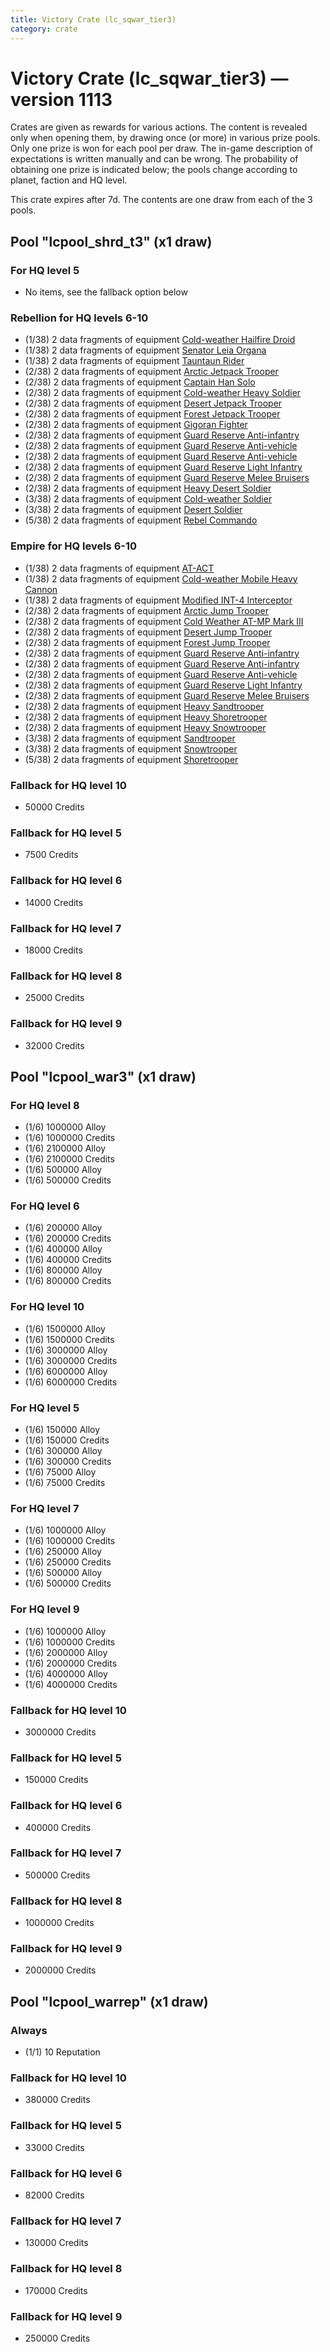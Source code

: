 ```yaml
---
title: Victory Crate (lc_sqwar_tier3)
category: crate
---
```


# Victory Crate (lc_sqwar_tier3) — version 1113

Crates are given as rewards for various actions. The content is revealed only when opening them, by drawing once (or more) in various prize pools. Only one prize is won for each pool per draw. The in-game description of expectations is written manually and can be wrong. The probability of obtaining one prize is indicated below; the pools change according to planet, faction and HQ level.

This crate expires after 7d. The contents are one draw from each of the 3 pools.

## Pool "lcpool_shrd_t3" (x1 draw)

### For HQ level 5

  * No items, see the fallback option below

### Rebellion for HQ levels 6-10

  * (1/38) 2 data fragments of equipment [Cold-weather Hailfire Droid](eqpRebelArcticHailfire)
  * (1/38) 2 data fragments of equipment [Senator Leia Organa](eqpRebelDiplomat)
  * (1/38) 2 data fragments of equipment [Tauntaun Rider](eqpRebelTauntaun)
  * (2/38) 2 data fragments of equipment [Arctic Jetpack Trooper](eqpRebelEchoBaseJetpackTrooper)
  * (2/38) 2 data fragments of equipment [Captain Han Solo](eqpRebelCaptainSolo)
  * (2/38) 2 data fragments of equipment [Cold-weather Heavy Soldier](eqpRebelEchoBaseHeavySoldier)
  * (2/38) 2 data fragments of equipment [Desert Jetpack Trooper](eqpRebelSandJetpackTrooper)
  * (2/38) 2 data fragments of equipment [Forest Jetpack Trooper](eqpRebelPentagonJetpackTrooper)
  * (2/38) 2 data fragments of equipment [Gigoran Fighter](eqpRebelShaggyAlien)
  * (2/38) 2 data fragments of equipment [Guard Reserve Anti-infantry](eqpRebelFactorySummonLight)
  * (2/38) 2 data fragments of equipment [Guard Reserve Anti-vehicle](eqpRebelBarracksSummonHeavy)
  * (2/38) 2 data fragments of equipment [Guard Reserve Anti-vehicle](eqpRebelFactorySummonHeavy)
  * (2/38) 2 data fragments of equipment [Guard Reserve Light Infantry](eqpRebelBarracksSummonLight)
  * (2/38) 2 data fragments of equipment [Guard Reserve Melee Bruisers](eqpRebelBarracksSummonMedium)
  * (2/38) 2 data fragments of equipment [Heavy Desert Soldier](eqpRebelHeavySandSoldier)
  * (3/38) 2 data fragments of equipment [Cold-weather Soldier](eqpRebelEchoBaseSoldier)
  * (3/38) 2 data fragments of equipment [Desert Soldier](eqpRebelSandSoldier)
  * (5/38) 2 data fragments of equipment [Rebel Commando](eqpRebelPentagonSoldier)

### Empire for HQ levels 6-10

  * (1/38) 2 data fragments of equipment [AT-ACT](eqpEmpireCargoGreatDane)
  * (1/38) 2 data fragments of equipment [Cold-weather Mobile Heavy Cannon](eqpEmpireArcticMHC)
  * (1/38) 2 data fragments of equipment [Modified INT-4 Interceptor](eqpEmpireArcticINT4)
  * (2/38) 2 data fragments of equipment [Arctic Jump Trooper](eqpEmpireSnowJumpTrooper)
  * (2/38) 2 data fragments of equipment [Cold Weather AT-MP Mark III](eqpEmpireArcticATMP)
  * (2/38) 2 data fragments of equipment [Desert Jump Trooper](eqpEmpireSandJumpTrooper)
  * (2/38) 2 data fragments of equipment [Forest Jump Trooper](eqpEmpirePentagonJumpTrooper)
  * (2/38) 2 data fragments of equipment [Guard Reserve Anti-infantry](eqpEmpireBarracksSummonHeavy)
  * (2/38) 2 data fragments of equipment [Guard Reserve Anti-infantry](eqpEmpireFactorySummonLight)
  * (2/38) 2 data fragments of equipment [Guard Reserve Anti-vehicle](eqpEmpireFactorySummonHeavy)
  * (2/38) 2 data fragments of equipment [Guard Reserve Light Infantry](eqpEmpireBarracksSummonLight)
  * (2/38) 2 data fragments of equipment [Guard Reserve Melee Bruisers](eqpEmpireBarracksSummonMedium)
  * (2/38) 2 data fragments of equipment [Heavy Sandtrooper](eqpEmpireHeavySandtrooper)
  * (2/38) 2 data fragments of equipment [Heavy Shoretrooper](eqpEmpirePentagonHeavyTrooper)
  * (2/38) 2 data fragments of equipment [Heavy Snowtrooper](eqpEmpireHeavySnowtrooper)
  * (3/38) 2 data fragments of equipment [Sandtrooper](eqpEmpireSandtrooper)
  * (3/38) 2 data fragments of equipment [Snowtrooper](eqpEmpireSnowtrooper)
  * (5/38) 2 data fragments of equipment [Shoretrooper](eqpEmpirePentagonTrooper)

### Fallback for HQ level 10

  * 50000 Credits

### Fallback for HQ level 5

  * 7500 Credits

### Fallback for HQ level 6

  * 14000 Credits

### Fallback for HQ level 7

  * 18000 Credits

### Fallback for HQ level 8

  * 25000 Credits

### Fallback for HQ level 9

  * 32000 Credits

## Pool "lcpool_war3" (x1 draw)

### For HQ level 8

  * (1/6) 1000000 Alloy
  * (1/6) 1000000 Credits
  * (1/6) 2100000 Alloy
  * (1/6) 2100000 Credits
  * (1/6) 500000 Alloy
  * (1/6) 500000 Credits

### For HQ level 6

  * (1/6) 200000 Alloy
  * (1/6) 200000 Credits
  * (1/6) 400000 Alloy
  * (1/6) 400000 Credits
  * (1/6) 800000 Alloy
  * (1/6) 800000 Credits

### For HQ level 10

  * (1/6) 1500000 Alloy
  * (1/6) 1500000 Credits
  * (1/6) 3000000 Alloy
  * (1/6) 3000000 Credits
  * (1/6) 6000000 Alloy
  * (1/6) 6000000 Credits

### For HQ level 5

  * (1/6) 150000 Alloy
  * (1/6) 150000 Credits
  * (1/6) 300000 Alloy
  * (1/6) 300000 Credits
  * (1/6) 75000 Alloy
  * (1/6) 75000 Credits

### For HQ level 7

  * (1/6) 1000000 Alloy
  * (1/6) 1000000 Credits
  * (1/6) 250000 Alloy
  * (1/6) 250000 Credits
  * (1/6) 500000 Alloy
  * (1/6) 500000 Credits

### For HQ level 9

  * (1/6) 1000000 Alloy
  * (1/6) 1000000 Credits
  * (1/6) 2000000 Alloy
  * (1/6) 2000000 Credits
  * (1/6) 4000000 Alloy
  * (1/6) 4000000 Credits

### Fallback for HQ level 10

  * 3000000 Credits

### Fallback for HQ level 5

  * 150000 Credits

### Fallback for HQ level 6

  * 400000 Credits

### Fallback for HQ level 7

  * 500000 Credits

### Fallback for HQ level 8

  * 1000000 Credits

### Fallback for HQ level 9

  * 2000000 Credits

## Pool "lcpool_warrep" (x1 draw)

### Always

  * (1/1) 10 Reputation

### Fallback for HQ level 10

  * 380000 Credits

### Fallback for HQ level 5

  * 33000 Credits

### Fallback for HQ level 6

  * 82000 Credits

### Fallback for HQ level 7

  * 130000 Credits

### Fallback for HQ level 8

  * 170000 Credits

### Fallback for HQ level 9

  * 250000 Credits